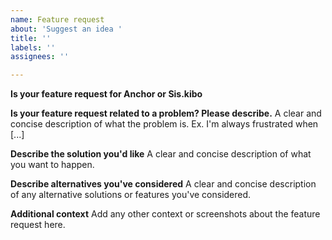 ```yaml
---
name: Feature request
about: 'Suggest an idea '
title: ''
labels: ''
assignees: ''

---
```


**Is your feature request for Anchor or Sis.kibo**

**Is your feature request related to a problem? Please describe.**
A clear and concise description of what the problem is. Ex. I'm always frustrated when [...]

**Describe the solution you'd like**
A clear and concise description of what you want to happen.

**Describe alternatives you've considered**
A clear and concise description of any alternative solutions or features you've considered.

**Additional context**
Add any other context or screenshots about the feature request here.
